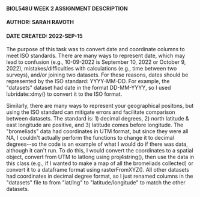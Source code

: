 #### BIOL548U WEEK 2 ASSIGNMENT DESCRIPTION
#### AUTHOR: SARAH RAVOTH
#### DATE CREATED: 2022-SEP-15

The purpose of this task was to convert date and coordinate columns to meet ISO standards. There are many ways to represent date, which may lead to confusion (e.g., 10-09-2022 is September 10, 2022 or October 9, 2022), mistakes/difficulties with calculations (e.g., time between two surveys), and/or joining two datasets. For these reasons, dates should be represented by the ISO standard: YYYY-MM-DD. For example, the "datasets" dataset had date in the format DD-MM-YYYY, so I used lubridate::dmy() to convert it to the ISO format.

Similarly, there are many ways to represent your geographical positons, but using the ISO standard can mitigate errors and facilitate comparison between datasets. The standard is: 1) decimal degrees, 2) north latitude & east longitude are positive, and 3) latitude comes before longitude. The "bromeliads" data had coordinates in UTM format, but since they were all NA, I couldn't actually perform the functions to change it to decimal degrees--so the code is an example of what I would do if there was data, although it can't run. To do this, I would convert the coordinates to a spatial object, convert from UTM to latlong using proj4string(), then use the data in this class (e.g., if I wanted to make a map of all the bromeliads collected) or convert it to a dataframe format using rasterFromXYZ(). All other datasets had coordinates in decimal degree format, so I just renamed columns in the "datasets" file to from "lat/lng" to "latitude/longitude" to match the other datasets. 